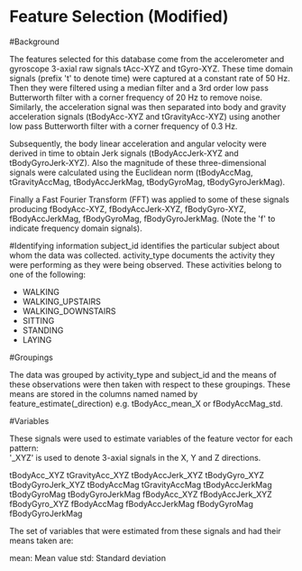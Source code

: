 Feature Selection (Modified)
============================

#Background

The features selected for this database come from the accelerometer and gyroscope 3-axial raw signals tAcc-XYZ and tGyro-XYZ. These time domain signals (prefix 't' to denote time) were captured at a constant rate of 50 Hz. Then they were filtered using a median filter and a 3rd order low pass Butterworth filter with a corner frequency of 20 Hz to remove noise. Similarly, the acceleration signal was then separated into body and gravity acceleration signals (tBodyAcc-XYZ and tGravityAcc-XYZ) using another low pass Butterworth filter with a corner frequency of 0.3 Hz. 

Subsequently, the body linear acceleration and angular velocity were derived in time to obtain Jerk signals (tBodyAccJerk-XYZ and tBodyGyroJerk-XYZ). Also the magnitude of these three-dimensional signals were calculated using the Euclidean norm (tBodyAccMag, tGravityAccMag, tBodyAccJerkMag, tBodyGyroMag, tBodyGyroJerkMag). 

Finally a Fast Fourier Transform (FFT) was applied to some of these signals producing fBodyAcc-XYZ, fBodyAccJerk-XYZ, fBodyGyro-XYZ, fBodyAccJerkMag, fBodyGyroMag, fBodyGyroJerkMag. (Note the 'f' to indicate frequency domain signals). 

#Identifying information
subject_id identifies the particular subject about whom the data was collected. activity_type documents the activity they were performing as they were being observed. These activities belong to one of the following:
* WALKING
* WALKING_UPSTAIRS
* WALKING_DOWNSTAIRS
* SITTING
* STANDING
* LAYING

#Groupings

The data was grouped by activity_type and subject_id and the means of these observations were then taken with respect to these groupings. These means are stored in the columns named named by feature_estimate(_direction) e.g. tBodyAcc_mean_X or fBodyAccMag_std.

#Variables

These signals were used to estimate variables of the feature vector for each pattern:  
'_XYZ' is used to denote 3-axial signals in the X, Y and Z directions.

tBodyAcc_XYZ
tGravityAcc_XYZ
tBodyAccJerk_XYZ
tBodyGyro_XYZ
tBodyGyroJerk_XYZ
tBodyAccMag
tGravityAccMag
tBodyAccJerkMag
tBodyGyroMag
tBodyGyroJerkMag
fBodyAcc_XYZ
fBodyAccJerk_XYZ
fBodyGyro_XYZ
fBodyAccMag
fBodyAccJerkMag
fBodyGyroMag
fBodyGyroJerkMag

The set of variables that were estimated from these signals and had their means taken are: 

mean: Mean value
std: Standard deviation

